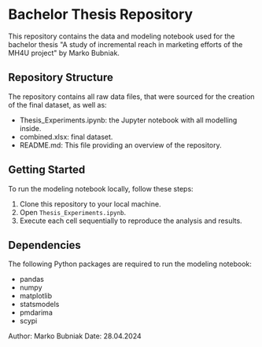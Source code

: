 # Bachelor Thesis Repository

This repository contains the data and modeling notebook used for the bachelor thesis "A study of incremental reach in marketing
efforts of the MH4U project" by Marko Bubniak. 

## Repository Structure

The repository contains all raw data files, that were sourced for the creation of the final dataset, as well as:

- Thesis_Experiments.ipynb: the Jupyter notebook with all modelling inside.
- combined.xlsx: final dataset.
- README.md: This file providing an overview of the repository.

## Getting Started

To run the modeling notebook locally, follow these steps:

1. Clone this repository to your local machine.
3. Open `Thesis_Experiments.ipynb`.
4. Execute each cell sequentially to reproduce the analysis and results.

## Dependencies

The following Python packages are required to run the modeling notebook:

- pandas
- numpy
- matplotlib
- statsmodels
- pmdarima
- scypi

Author: Marko Bubniak
Date: 28.04.2024
